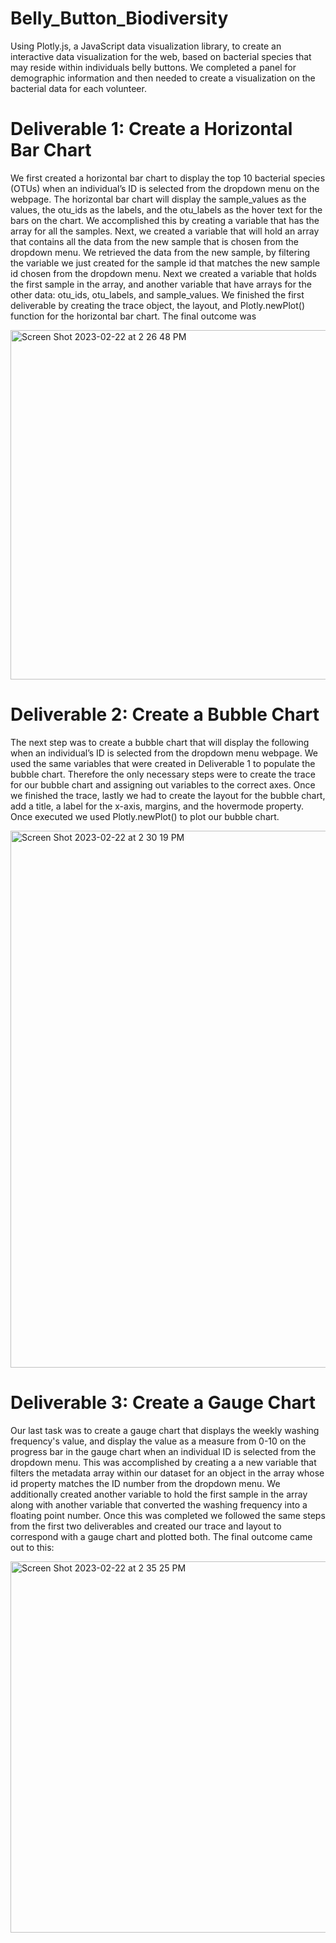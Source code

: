 # Belly_Button_Biodiversity
Using Plotly.js, a JavaScript data visualization library, to create an interactive data visualization for the web, based on bacterial species that may reside within individuals belly buttons. We completed a panel for demographic information and then needed to create a visualization on the bacterial data for each volunteer.

# Deliverable 1: Create a Horizontal Bar Chart
We first created a horizontal bar chart to display the top 10 bacterial species (OTUs) when an individual’s ID is selected from the dropdown menu on the webpage. The horizontal bar chart will display the sample_values as the values, the otu_ids as the labels, and the otu_labels as the hover text for the bars on the chart. We accomplished this by creating a variable that has the array for all the samples. Next, we created a variable that will hold an array that contains all the data from the new sample that is chosen from the dropdown menu. We retrieved the data from the new sample, by filtering the variable we just created for the sample id that matches the new sample id chosen from the dropdown menu. Next we created a variable that holds the first sample in the array, and another variable that have arrays for the other data: otu_ids, otu_labels, and sample_values. We finished the first deliverable by creating the trace object, the layout, and Plotly.newPlot() function for the horizontal bar chart. The final outcome was 

<img width="559" alt="Screen Shot 2023-02-22 at 2 26 48 PM" src="https://user-images.githubusercontent.com/117120227/220774148-bbd3bda1-18b4-4c70-bde0-526cc8b7251d.png">

# Deliverable 2: Create a Bubble Chart
The next step was to create a bubble chart that will display the following when an individual’s ID is selected from the dropdown menu webpage. We used the same variables that were created in Deliverable 1 to populate the bubble chart. Therefore the only necessary steps were to create the trace for our bubble chart and assigning out variables to the correct axes. Once we finished the trace, lastly we had to create the layout for the bubble chart, add a title, a label for the x-axis, margins, and the hovermode property. Once executed we used Plotly.newPlot() to plot our bubble chart.

<img width="859" alt="Screen Shot 2023-02-22 at 2 30 19 PM" src="https://user-images.githubusercontent.com/117120227/220774801-26c1f910-9268-49ab-967c-1a959b2b08e2.png">

# Deliverable 3: Create a Gauge Chart
Our last task was to create a gauge chart that displays the weekly washing frequency's value, and display the value as a measure from 0-10 on the progress bar in the gauge chart when an individual ID is selected from the dropdown menu. This was accomplished by creating a a new variable that filters the metadata array within our dataset for an object in the array whose id property matches the ID number from the dropdown menu. We additionally created another variable to hold the first sample in the array along with another variable that converted the washing frequency into a floating point number. Once this was completed we followed the same steps from the first two deliverables and created our trace and layout to correspond with a gauge chart and plotted both. The final outcome came out to this:

<img width="594" alt="Screen Shot 2023-02-22 at 2 35 25 PM" src="https://user-images.githubusercontent.com/117120227/220775680-4a6abde5-1c15-4c49-95da-67f72ff0a945.png">

